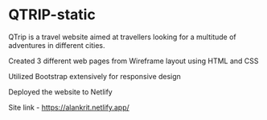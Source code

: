 # QTRIP-static
QTrip is a travel website aimed at travellers looking for a multitude of adventures in different cities. 


Created 3 different web pages from Wireframe layout using HTML and CSS

Utilized Bootstrap extensively for responsive design

 Deployed the website to Netlify

Site link - https://alankrit.netlify.app/
 
